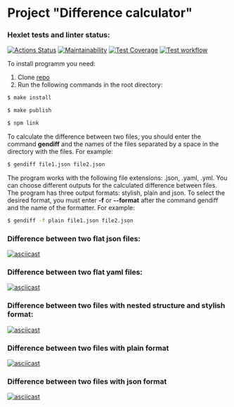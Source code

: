# Project "Difference calculator"

### Hexlet tests and linter status:
[![Actions Status](https://github.com/DarkJunior59/frontend-project-lvl2/workflows/hexlet-check/badge.svg)](https://github.com/DarkJunior59/frontend-project-lvl2/actions)
[![Maintainability](https://api.codeclimate.com/v1/badges/9b9191578180a25ef4bb/maintainability)](https://codeclimate.com/github/DarkJunior59/frontend-project-lvl2/maintainability)
[![Test Coverage](https://api.codeclimate.com/v1/badges/9b9191578180a25ef4bb/test_coverage)](https://codeclimate.com/github/DarkJunior59/frontend-project-lvl2/test_coverage)
[![Test workflow](https://github.com/DarkJunior59/frontend-project-lvl2/workflows/test/badge.svg)](https://github.com/DarkJunior59/frontend-project-lvl2/actions)



To install programm you need:

1. Clone [repo](https://github.com/DarkJunior59/frontend-project-lvl2)
2. Run the following commands in the root directory:

 ```sh 
 $ make install
 ```

```sh
$ make publish
 ```

```sh
$ npm link
 ```

To calculate the difference between two files, you should enter the command **gendiff** and the names of the files separated by a space in the directory with the files. For example: 

```sh
$ gendiff file1.json file2.json
 ```
The program works with the following file extensions: .json, .yaml, .yml. You can choose different outputs for the calculated difference between files. The program has three output formats: stylish, plain and json. To select the desired format, you must enter **-f** or **--format** after the command gendiff and the name of the formatter. For example: 

```sh
$ gendiff -f plain file1.json file2.json
 ```

### Difference between two flat json files:

[![asciicast](https://asciinema.org/a/Xfew5fSPxvtI1PjhbAmRu5M55.svg)](https://asciinema.org/a/Xfew5fSPxvtI1PjhbAmRu5M55)

### Difference between two flat yaml files:

[![asciicast](https://asciinema.org/a/ZjjzTHUNyuXnPtSw06zo9FhT5.svg)](https://asciinema.org/a/ZjjzTHUNyuXnPtSw06zo9FhT5)

### Difference between two files with nested structure and stylish format:

[![asciicast](https://asciinema.org/a/CN24fALSvq9YVFyVOWSK5uX0v.svg)](https://asciinema.org/a/CN24fALSvq9YVFyVOWSK5uX0v)

### Difference between two files with plain format 

[![asciicast](https://asciinema.org/a/qV9RHotEfDfJnnN2QfoM1W3ZV.svg)](https://asciinema.org/a/qV9RHotEfDfJnnN2QfoM1W3ZV)

### Difference between two files with json format

[![asciicast](https://asciinema.org/a/G9Hrh1NoJpILmMk69gP8wFhRZ.svg)](https://asciinema.org/a/G9Hrh1NoJpILmMk69gP8wFhRZ)